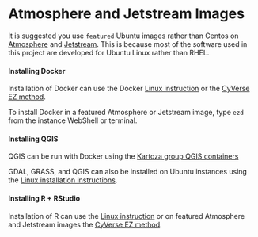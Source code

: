 # Atmosphere and Jetstream Images

It is suggested you use `featured` Ubuntu images rather than Centos on [Atmosphere](https://atmo.cyverse.org) and [Jetstream](https://use.jetstream-cloud.org/application/images). This is because most of the software used in this project are developed for Ubuntu Linux rather than RHEL.

#### Installing Docker

Installation of Docker can use the Docker [Linux instruction](https://docs.docker.com/engine/installation/linux/docker-ce/ubuntu/) or the [CyVerse EZ method](https://cyverse-ez-quickstart.readthedocs-hosted.com/en/latest/).

To install Docker in a featured Atmosphere or Jetstream image, type `ezd` from the instance WebShell or terminal.

#### Installing QGIS

QGIS can be run with Docker using the [Kartoza group QGIS containers](https://github.com/kartoza/docker-qgis-desktop)

GDAL, GRASS, and QGIS can also be installed on Ubuntu instances using the [Linux installation instructions](http://www.qgis.org/en/site/forusers/alldownloads.html#linux).

#### Installing R + RStudio

Installation of R can use the [Linux instruction](https://www.r-bloggers.com/how-to-install-r-on-linux-ubuntu-16-04-xenial-xerus/) or on featured Atmosphere and Jetstream images the [CyVerse EZ method](https://cyverse-ez-quickstart.readthedocs-hosted.com/en/latest/).

